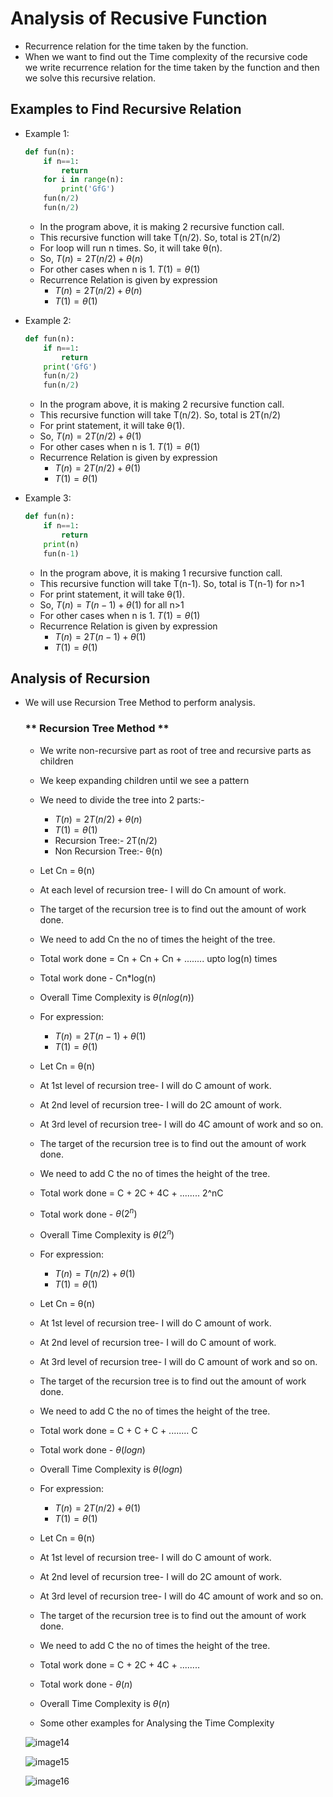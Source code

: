 # **Analysis of Recusive Function**
- Recurrence relation for the time taken by the function.
- When we want to find out the Time complexity of the recursive code  
  we write recurrence relation for the time taken by the function and then we solve this recursive relation.

## Examples to Find Recursive Relation
- Example 1:
    ```Python
    def fun(n):
        if n==1:
            return
        for i in range(n):
            print('GfG')
        fun(n/2)
        fun(n/2)
    ```
    - In the program above, it is making 2 recursive function call.
    - This recursive function will take T(n/2). So, total is 2T(n/2)
    - For loop will run n times. So, it will take θ(n).
    - So, $T(n) = 2T(n/2) + θ(n)$
    - For other cases when n is 1. $T(1)= θ(1)$
    - Recurrence Relation is given by expression
        - $T(n) = 2T(n/2) + θ(n)$
        - $T(1)= θ(1)$
    
- Example 2:
    ```Python
    def fun(n):
        if n==1:
            return
        print('GfG')
        fun(n/2)
        fun(n/2)
    ```
    - In the program above, it is making 2 recursive function call.
    - This recursive function will take T(n/2). So, total is 2T(n/2)
    - For print statement, it will take θ(1).
    - So, $T(n) = 2T(n/2) + θ(1)$
    - For other cases when n is 1. $T(1)= θ(1)$
    - Recurrence Relation is given by expression
        - $T(n) = 2T(n/2) + θ(1)$
        - $T(1)= θ(1)$

- Example 3:
    ```Python
    def fun(n):
        if n==1:
            return
        print(n)
        fun(n-1)
    ```
    - In the program above, it is making 1 recursive function call.
    - This recursive function will take T(n-1). So, total is T(n-1) for n>1
    - For print statement, it will take θ(1).
    - So, $T(n) = T(n-1) + θ(1)$  for all n>1
    - For other cases when n is 1. $T(1)= θ(1)$
    - Recurrence Relation is given by expression
        - $T(n) = 2T(n-1) + θ(1)$
        - $T(1)= θ(1)$

## **Analysis of Recursion**
- We will use Recursion Tree Method to perform analysis.
    ### ** Recursion Tree Method **
    - We write non-recursive part as root of tree and recursive parts as children
    - We keep expanding children until we see a pattern
    - We need to divide the tree into 2 parts:-
        - $T(n) = 2T(n/2) + θ(n)$
        - $T(1)= θ(1)$
        - Recursion Tree:- 2T(n/2)
        - Non Recursion Tree:- θ(n)    
    - Let Cn = θ(n)  
    - At each level of recursion tree- I will do Cn amount of work.
    - The target of the recursion tree is to find out the amount of work done.
    - We need to add Cn the no of times the height of the tree.
    - Total work done = Cn + Cn + Cn + ........ upto log(n)  times
    - Total work done - Cn*log(n)
    - Overall Time Complexity is $θ(nlog(n))$

    - For expression:
        - $T(n) = 2T(n-1) + θ(1)$
        - $T(1)= θ(1)$
    - Let Cn = θ(n)  
    - At 1st level of recursion tree- I will do C amount of work.
    - At 2nd level of recursion tree- I will do 2C amount of work.
    - At 3rd level of recursion tree- I will do 4C amount of work and so on.
    - The target of the recursion tree is to find out the amount of work done.
    - We need to add C the no of times the height of the tree.
    - Total work done = C + 2C + 4C + ........ 2^nC
    - Total work done - $θ(2^n)$
    - Overall Time Complexity is $θ(2^n)$

    - For expression:
        - $T(n) = T(n/2) + θ(1)$
        - $T(1)= θ(1)$
    - Let Cn = θ(n)  
    - At 1st level of recursion tree- I will do C amount of work.
    - At 2nd level of recursion tree- I will do C amount of work.
    - At 3rd level of recursion tree- I will do C amount of work and so on.
    - The target of the recursion tree is to find out the amount of work done.
    - We need to add C the no of times the height of the tree.
    - Total work done = C + C + C + ........ C
    - Total work done - $θ(logn)$
    - Overall Time Complexity is $θ(logn)$

    - For expression:
        - $T(n) = 2T(n/2) + θ(1)$
        - $T(1)= θ(1)$
    - Let Cn = θ(n)  
    - At 1st level of recursion tree- I will do C amount of work.
    - At 2nd level of recursion tree- I will do 2C amount of work.
    - At 3rd level of recursion tree- I will do 4C amount of work and so on.
    - The target of the recursion tree is to find out the amount of work done.
    - We need to add C the no of times the height of the tree.
    - Total work done = C + 2C + 4C + ........
    - Total work done - $θ(n)$
    - Overall Time Complexity is $θ(n)$

    - Some other examples for Analysing the Time Complexity  
    
    ![image14](https://user-images.githubusercontent.com/74963600/201532227-f49098a0-c152-4dad-acb6-8da8196c664a.jpg)
    
    ![image15](https://user-images.githubusercontent.com/74963600/201532240-75ba272e-0b8d-4611-be8c-89dfb4904f29.jpg)
    
    ![image16](https://user-images.githubusercontent.com/74963600/201532256-5194137d-0cad-453d-9350-0f5fe7760d7b.jpg)
